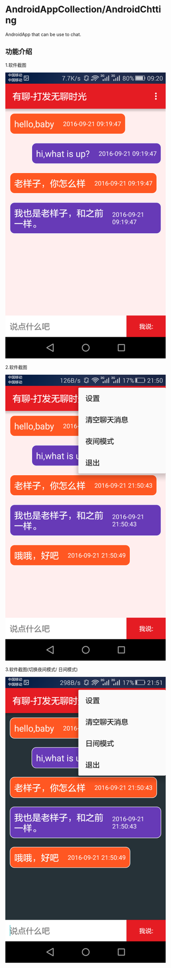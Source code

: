 # AndroidAppCollection/AndroidChtting

AndroidApp that can be use to chat.

## 功能介绍

1.软件截图

![android](https://raw.githubusercontent.com/shibobo/AndroidAppCollection/master/AndroidChatting/src/main/res/drawable/show.png)

2.软件截图

![android](https://raw.githubusercontent.com/shibobo/AndroidAppCollection/master/AndroidChatting/src/main/res/drawable/Screenshot_2016-09-21-21-50-57.png)

 3.软件截图(切换夜间模式/ 日间模式)
 
![android](https://raw.githubusercontent.com/shibobo/AndroidAppCollection/master/AndroidChatting/src/main/res/drawable/Screenshot_2016-09-21-21-51-06.png)
